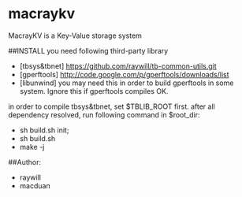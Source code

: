 macraykv
========

MacrayKV is a Key-Value storage system

##INSTALL
you need following third-party library
* [tbsys&tbnet] https://github.com/raywill/tb-common-utils.git
* [gperftools] http://code.google.com/p/gperftools/downloads/list
* [libunwind] you may need this in order to build gperftools in some system. Ignore this if gperftools compiles OK.

in order to compile tbsys&tbnet, set $TBLIB_ROOT first.
after all dependency resolved, run following command in $root_dir:
* sh build.sh init;
* sh build.sh
* make -j

##Author:
* raywill
* macduan
